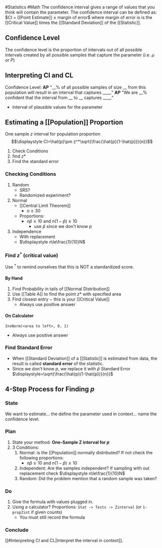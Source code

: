 #Statistics #Math
The confidence interval gives a range of values that you think will contain the parameter.
The confidence interval can be defined as:
$CI $=$ [[Point Estimate]] $\pm$ margin of error$
where margin of error is is the [[Critical Value]] times the [[Standard Deviation]] of the [[Statistic]].
## Confidence Level
The confidence level is the proportion of intervals out of all possible intervals created by all possible samples that capture the parameter (i.e. $\mu$ or $P$)
## Interpreting CI and CL
Confidence Level:
**AP** "\_\_% of all possible samples of size \_\_ from this population will result in an interval that captures \_\_\_\_."
**AP** "We are \_\_% confident that the interval from \_\_ to \_\_ captures \_\_\_\_."
- Interval of plausible values for the parameter
## Estimating a [[Population]] Proportion
One sample $z$ interval for population proportion
$$\displaystyle CI=\hat{p}\pm z^*\sqrt{\frac{\hat{p}(1-\hat{p})}{n}}$$
1. Check Conditions
2. find $z*$
3. Find the standard error
### Checking Conditions
1. Random
	- SRS?
	- Randomized experiment?
2. Normal
	- [[Central Limit Theorem]] 
		- $n\ge30$
	- Proportions:
		- $n\hat{p}\ge10$ and $n(1-\hat{p})\ge10$
			- use $\hat{p}$ since we don't know p
1. Independence
	- With replacement
	- $\displaystyle n\le\frac{1}{10}N$
### Find $z^*$ (critical value)
Use $^*$ to remind ourselves that this is NOT a standardized score.
#### By Hand
1. Find Probability in tails of [[Normal Distribution]]
2. Use [[Table A]] to find the point $z*$ with specified area
3. Find closest entry $-$ this is your [[Critical Value]]
	- Always use positive answer
#### On Calculator
`InvNorm(<area to left>, 0, 1)`
- Always use positive answer
### Find Standard Error
- When [[Standard Deviation]] of a [[Statistic]] is estimated from data, the result is called **standard error** of the statistic.
- Since we don't know $p$, we replace it with $\hat{p}$
Standard Error $\displaystyle=\sqrt{\frac{\hat{p}(1-\hat{p})}{n}}$
## 4-Step Process for Finding $p$
### State
We want to estimate... the define the parameter used in context... name the confidence level.
### Plan
1. State your method: **One-Sample Z interval for $p$**
2. 3 Conditions:
	1. Normal: is the [[Population]] normally distributed? If not check the following proportions:
		- $n\hat{p}\ge10$ and $n(1-\hat{p})\ge10$
	2. Independent: Are the samples independent? If sampling with out replacement check $\displaystyle n\le\frac{1}{10}N$
	3. Random: Did the problem mention that a random sample was taken?
### Do
1. Give the formula with values plugged in.
2. Using a calculator? Proportions: `Stat -> Tests -> Zinterval` (or `1-propZint` if given counts)
	- You must still record the formula
### Conclude
[[#Interpreting CI and CL|Interpret the interval in context]].